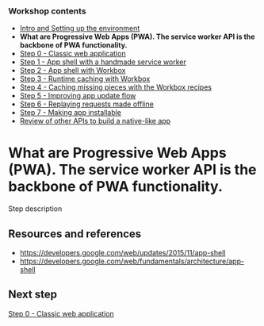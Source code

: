 ### Workshop contents

- [Intro and Setting up the environment](README.md)
- **What are Progressive Web Apps (PWA). The service worker API is the backbone of PWA functionality.**
- [Step 0 - Classic web application](practice-step0.md)
- [Step 1 - App shell with a handmade service worker](practice-step1.md)
- [Step 2 - App shell with Workbox](practice-step2.md)
- [Step 3 - Runtime caching with Workbox](practice-step3.md)
- [Step 4 - Caching missing pieces with the Workbox recipes](practice-step4.md)
- [Step 5 - Improving app update flow](practice-step5.md)
- [Step 6 - Replaying requests made offline](practice-step6.md)
- [Step 7 - Making app installable](practice-step7.md)
- [Review of other APIs to build a native-like app](other-apis.md)

# What are Progressive Web Apps (PWA). The service worker API is the backbone of PWA functionality.

Step description

## Resources and references

- https://developers.google.com/web/updates/2015/11/app-shell
- https://developers.google.com/web/fundamentals/architecture/app-shell

## Next step
[Step 0 - Classic web application](practice-step0.md)
